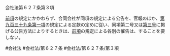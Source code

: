 会社法第６２７条第３項

[前項](会社法＿＿＿＿第６２７条第２項)の規定にかかわらず、合同会社が同項の規定による公告を、官報のほか、[第九百三十九条第一項](会社法＿＿＿＿第９３９条第１項)の規定による定款の定めに従い、同項第二号又は[第三号](会社法＿＿＿＿第６２７条第３項第３号)に掲げる公告方法によりするときは、[前項](会社法＿＿＿＿第６２７条第２項)の規定による各別の催告は、することを要しない。

#会社法
#会社法/第６２７条
#会社法/第６２７条/第３項
